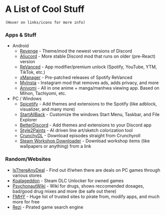 # A List of Cool Stuff
`(Hover on links/icons for more info)`

### Apps & Stuff
- Android
	- [Revenge](https://github.com/revenge-mod/revenge-bundle) - Theme/mod the newest versions of Discord
	- [Aliucord](https://aliucord.com) - More stable Discord mod that runs on older (pre-React) version
	- [ReVanced](https://revancedapp.com) - App modifier/premium unlock (Spotify, YouTube, YTM, TikTok, etc.)
	- [xManager](https://xmanagerapp.com) - Pre-patched releases of Spotify ReVanced
	- [MyInsta](https://myinsta.dev) - Instagram mod that removes ads, adds privacy, and more
	- [Aniyomi](https://aniyomi.org) - All in one anime + manga/manhwa viewing app. Based on Mihon, Tachiyomi, etc.
- PC / Windows
	- [Spicetify](https://spicetify.app) - Add themes and extensions to the Spotify (like adblock, visualizer, and many more)
	- [StartAllBack](https://startallback.com) - Customize the windows Start Menu, Taskbar, and File Explorer
	- [BetterDiscord](https://betterdiscord.app) - Add themes and extensions to your Discord app
	- [Style2Paints](https://github.com/lllyasviel/style2paints) - AI driven line art/sketch colorization tool
	- [CrunchyDL](https://github.com/Crunchy-DL/Crunchy-Downloader) - Download episodes straight from Crunchyroll
	- [Steam Workshop Downloader](http://steamworkshop.download) - Download workshop items (like wallpapers or anything) from a link

### Random/Websites
- [IsThereAnyDeal](https://isthereanydeal.com) - Find out if/when there are deals on PC games through various stores
- [Koalageddon](https://github.com/acidicoala/Koalageddon2) - Steam DLC Unlocker for owned games
- [PsychonautWiki](https://psychonautwiki.org/wiki/Main_Page) - Wiki for drugs, shows reccomended dosages, bad/good drug mixes and more (be safe out there)
- [FMHY](https://fmhy.net) - Huge list of trusted sites to pirate from, modify apps, and much more for free
- [Rezi](https://rezi.one/) - Pirated game search engine
